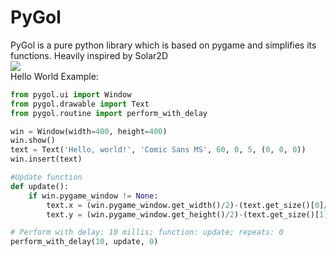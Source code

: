 # PyGol
PyGol is a pure python library which is based on pygame and simplifies its functions.
Heavily inspired by Solar2D
<br>
<img src="https://i.ibb.co/HDs3gLB/1.png"><br>
Hello World Example:

```python
from pygol.ui import Window
from pygol.drawable import Text
from pygol.routine import perform_with_delay

win = Window(width=400, height=400)
win.show()
text = Text('Hello, world!', 'Comic Sans MS', 60, 0, 5, (0, 0, 0))
win.insert(text)

#Update function
def update():
    if win.pygame_window != None:
        text.x = (win.pygame_window.get_width()/2)-(text.get_size()[0]/2)
        text.y = (win.pygame_window.get_height()/2)-(text.get_size()[1]/2)

# Perform with delay: 10 millis; function: update; repeats: 0
perform_with_delay(10, update, 0)
```
